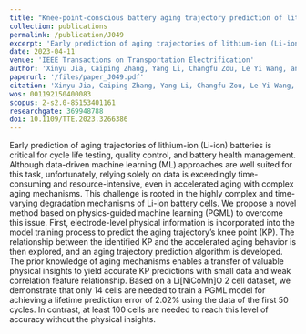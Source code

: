 ```yaml
---
title: "Knee-point-conscious battery aging trajectory prediction of lithium-ion based on physics-guided machine learning"
collection: publications
permalink: /publication/J049
excerpt: 'Early prediction of aging trajectories of lithium-ion (Li-ion) batteries is critical for cycle life testing, quality control, and battery health management. Although data-driven machine learning (ML) approaches are well suited for this task, unfortunately, relying solely on data is exceedingly time-consuming and resource-intensive, even in accelerated aging with complex aging mechanisms. This challenge is rooted in the highly complex and time-varying degradation mechanisms of Li-ion battery cells. We propose a novel method based on physics-guided machine learning (PGML) to overcome this issue. First, electrode-level physical information is incorporated into the model training process to predict the aging trajectory’s knee point (KP). The relationship between the identified KP and the accelerated aging behavior is then explored, and an aging trajectory prediction algorithm is developed. The prior knowledge of aging mechanisms enables a transfer of valuable physical insights to yield accurate KP predictions with small data and weak correlation feature relationship. Based on a Li[NiCoMn]O 2 cell dataset, we demonstrate that only 14 cells are needed to train a PGML model for achieving a lifetime prediction error of 2.02% using the data of the first 50 cycles. In contrast, at least 100 cells are needed to reach this level of accuracy without the physical insights.'
date: 2023-04-11
venue: 'IEEE Transactions on Transportation Electrification'
author: 'Xinyu Jia, Caiping Zhang, Yang Li, Changfu Zou, Le Yi Wang, and Xue Cai'
paperurl: '/files/paper_J049.pdf'
citation: 'Xinyu Jia, Caiping Zhang, Yang Li, Changfu Zou, Le Yi Wang, and Xue Cai, &quot;Knee-point-conscious battery aging trajectory prediction of lithium-ion based on physics-guided machine learning,&quot; <i>IEEE Transactions on Transportation Electrification</i>, vol. 10, no. 1, pp. 1056-1069, Mar. 2024, doi: 10.1109/TTE.2023.3266386.'
wos: 001192150400083
scopus: 2-s2.0-85153401161
researchgate: 369948788
doi: 10.1109/TTE.2023.3266386
---
```


Early prediction of aging trajectories of lithium-ion (Li-ion) batteries is critical for cycle life testing, quality control, and battery health management. Although data-driven machine learning (ML) approaches are well suited for this task, unfortunately, relying solely on data is exceedingly time-consuming and resource-intensive, even in accelerated aging with complex aging mechanisms. This challenge is rooted in the highly complex and time-varying degradation mechanisms of Li-ion battery cells. We propose a novel method based on physics-guided machine learning (PGML) to overcome this issue. First, electrode-level physical information is incorporated into the model training process to predict the aging trajectory’s knee point (KP). The relationship between the identified KP and the accelerated aging behavior is then explored, and an aging trajectory prediction algorithm is developed. The prior knowledge of aging mechanisms enables a transfer of valuable physical insights to yield accurate KP predictions with small data and weak correlation feature relationship. Based on a Li[NiCoMn]O 2 cell dataset, we demonstrate that only 14 cells are needed to train a PGML model for achieving a lifetime prediction error of 2.02% using the data of the first 50 cycles. In contrast, at least 100 cells are needed to reach this level of accuracy without the physical insights.